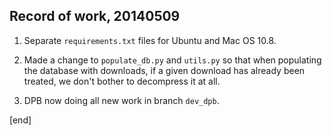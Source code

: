 ## Record of work, 20140509

 1. Separate `requirements.txt` files for Ubuntu and Mac OS 10.8.

 1. Made a change to `populate_db.py` and `utils.py` so that when populating the database with downloads, if a given download has already been treated, we don't bother to decompress it at all.
 
 1. DPB now doing all new work in branch `dev_dpb`.

[end]
